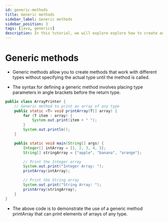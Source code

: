 ```yaml
---
id: generic-methods
title: Generic methods
sidebar_label: Generic methods
sidebar_position: 3
tags: [java, generics]
description: In this tutorial, we will explore explore how to create and use generic methods in JAVA.
---
```


# Generic methods

- Generic methods allow you to create methods that work with different types without specifying the actual type until the method is called.

- The syntax for defining a generic method involves placing type parameters in angle brackets before the return type.

```java
public class ArrayPrinter {
    // Generic method to print an array of any type
    public static <T> void printArray(T[] array) {
        for (T item : array) {
            System.out.print(item + " ");
        }
        System.out.println();
    }

    public static void main(String[] args) {
        Integer[] intArray = {1, 2, 3, 4, 5};
        String[] stringArray = {"apple", "banana", "orange"};

        // Print the Integer array
        System.out.print("Integer Array: ");
        printArray(intArray);

        // Print the String array
        System.out.print("String Array: ");
        printArray(stringArray);
    }
}
```

- The above code is to demonstrate the use of a generic method printArray that can print elements of arrays of any type.
